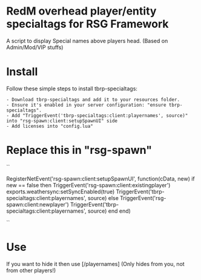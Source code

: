 # RedM overhead player/entity specialtags for RSG Framework

A script to display Special names above players head. (Based on Admin/Mod/VIP stuffs)

# Install

Follow these simple steps to install tbrp-specialtags:

    - Download tbrp-specialtags and add it to your resources folder.
    - Ensure it's enabled in your server configuration: "ensure tbrp-specialtags".
	- Add "TriggerEvent('tbrp-specialtags:client:playernames', source)" into "rsg-spawn:client:setupSpawnUI" side
	- Add licenses into "config.lua"

# Replace this in "rsg-spawn"

``

RegisterNetEvent('rsg-spawn:client:setupSpawnUI', function(cData, new)
    if new == false then
        TriggerEvent('rsg-spawn:client:existingplayer')
        exports.weathersync:setSyncEnabled(true)
		TriggerEvent('tbrp-specialtags:client:playernames', source)
    else
        TriggerEvent('rsg-spawn:client:newplayer')
		TriggerEvent('tbrp-specialtags:client:playernames', source)
    end
end)

``

# Use

If you want to hide it then use [/playernames] (Only hides from you, not from other players!)
